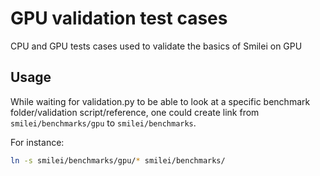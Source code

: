 # GPU validation test cases

CPU and GPU tests cases used to validate the basics of Smilei on GPU

## Usage

While waiting for validation.py to be able to look at a specific benchmark folder/validation script/reference, one could create link from `smilei/benchmarks/gpu` to `smilei/benchmarks`.

For instance:
```bash
ln -s smilei/benchmarks/gpu/* smilei/benchmarks/
```
